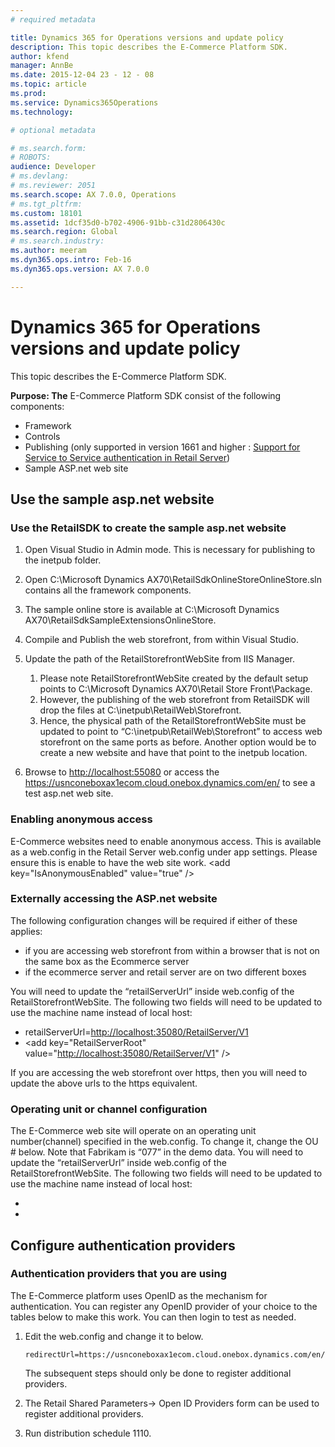 ```yaml
---
# required metadata

title: Dynamics 365 for Operations versions and update policy
description: This topic describes the E-Commerce Platform SDK.
author: kfend
manager: AnnBe
ms.date: 2015-12-04 23 - 12 - 08
ms.topic: article
ms.prod: 
ms.service: Dynamics365Operations
ms.technology: 

# optional metadata

# ms.search.form: 
# ROBOTS: 
audience: Developer
# ms.devlang: 
# ms.reviewer: 2051
ms.search.scope: AX 7.0.0, Operations
# ms.tgt_pltfrm: 
ms.custom: 18101
ms.assetid: 1dcf35d0-b702-4906-91bb-c31d2806430c
ms.search.region: Global
# ms.search.industry: 
ms.author: meeram
ms.dyn365.ops.intro: Feb-16
ms.dyn365.ops.version: AX 7.0.0

---
```


# Dynamics 365 for Operations versions and update policy

This topic describes the E-Commerce Platform SDK.

**Purpose: The** E-Commerce Platform SDK consist of the following components:

-   Framework
-   Controls
-   Publishing (only supported in version 1661 and higher : [Support for Service to Service authentication in Retail Server](https://community.dynamics.com/ax/b/axforretail/archive/2016/09/24/support-for-service-to-service-authentication-in-retail-server))
-   Sample ASP.net web site

## Use the sample asp.net website
### Use the RetailSDK to create the sample asp.net website

1.  Open Visual Studio in Admin mode. This is necessary for publishing to the inetpub folder.
2.  Open C:\\Microsoft Dynamics AX70\\RetailSdkOnlineStoreOnlineStore.sln contains all the framework components.
3.  The sample online store is available at C:\\Microsoft Dynamics AX70\\RetailSdkSampleExtensionsOnlineStore.
4.  Compile and Publish the web storefront, from within Visual Studio.
5.  Update the path of the RetailStorefrontWebSite from IIS Manager.
    1.  Please note RetailStorefrontWebSite created by the default setup points to C:\\Microsoft Dynamics AX70\\Retail Store Front\\Package.
    2.  However, the publishing of the web storefront from RetailSDK will drop the files at C:\\inetpub\\RetailWeb\\Storefront.
    3.  Hence, the physical path of the RetailStorefrontWebSite must be updated to point to “C:\\inetpub\\RetailWeb\\Storefront” to access web storefront on the same ports as before. Another option would be to create a new website and have that point to the inetpub location.

6.  Browse to <http://localhost:55080> or access the https://usnconeboxax1ecom.cloud.onebox.dynamics.com/en/ to see a test asp.net web site.

### Enabling anonymous access

E-Commerce websites need to enable anonymous access. This is available as a web.config in the Retail Server web.config under app settings. Please ensure this is enable to have the web site work. &lt;add key="IsAnonymousEnabled" value="true" /&gt;

### Externally accessing the ASP.net website

The following configuration changes will be required if either of these applies:

-   if you are accessing web storefront from within a browser that is not on the same box as the Ecommerce server
-   if the ecommerce server and retail server are on two different boxes

You will need to update the “retailServerUrl” inside web.config of the RetailStorefrontWebSite. The following two fields will need to be updated to use the machine name instead of local host:

-   retailServerUrl=<http://localhost:35080/RetailServer/V1>
-   &lt;add key="RetailServerRoot" value="<http://localhost:35080/RetailServer/V1>" /&gt;

If you are accessing the web storefront over https, then you will need to update the above urls to the https equivalent.

### Operating unit or channel configuration

The E-Commerce web site will operate on an operating unit number(channel) specified in the web.config. To change it, change the OU \# below. Note that Fabrikam is “077” in the demo data. You will need to update the “retailServerUrl” inside web.config of the RetailStorefrontWebSite. The following two fields will need to be updated to use the machine name instead of local host:

-   <ecommerceControls productUrlFormat="/Pages/ProductDetails/ProductDetails.aspx?itemId={0}" retailServerUrl="http://localhost:35080/RetailServer/V1" operatingUnitNumber="068">

-   <add key="OperatingUnitNumber" value="068" />

## Configure authentication providers
### Authentication providers that you are using

The E-Commerce platform uses OpenID as the mechanism for authentication. You can register any OpenID provider of your choice to the tables below to make this work. You can then login to test as needed.

1.  Edit the web.config and change it to below.

        redirectUrl=https://usnconeboxax1ecom.cloud.onebox.dynamics.com/en/Pages/OauthV2Redirect/OauthV2Redirect.aspx

    The subsequent steps should only be done to register additional providers.

2.  The Retail Shared Parameters-&gt; Open ID Providers form can be used to register additional providers.
3.  Run distribution schedule 1110.


